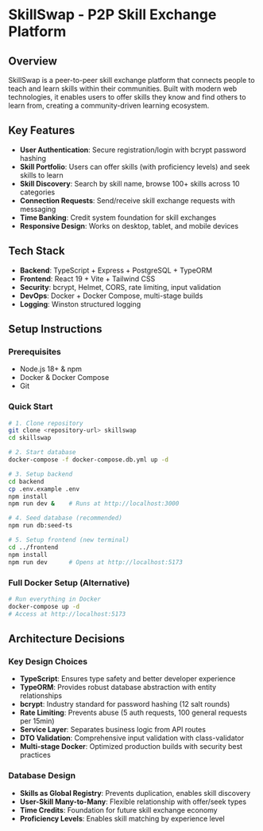 # SkillSwap - P2P Skill Exchange Platform

## Overview

SkillSwap is a peer-to-peer skill exchange platform that connects people to teach and learn skills within their communities. Built with modern web technologies, it enables users to offer skills they know and find others to learn from, creating a community-driven learning ecosystem.

## Key Features

- **User Authentication**: Secure registration/login with bcrypt password hashing
- **Skill Portfolio**: Users can offer skills (with proficiency levels) and seek skills to learn
- **Skill Discovery**: Search by skill name, browse 100+ skills across 10 categories
- **Connection Requests**: Send/receive skill exchange requests with messaging
- **Time Banking**: Credit system foundation for skill exchanges
- **Responsive Design**: Works on desktop, tablet, and mobile devices

## Tech Stack

- **Backend**: TypeScript + Express + PostgreSQL + TypeORM
- **Frontend**: React 19 + Vite + Tailwind CSS
- **Security**: bcrypt, Helmet, CORS, rate limiting, input validation
- **DevOps**: Docker + Docker Compose, multi-stage builds
- **Logging**: Winston structured logging

## Setup Instructions

### Prerequisites
- Node.js 18+ & npm
- Docker & Docker Compose
- Git

### Quick Start
```bash
# 1. Clone repository
git clone <repository-url> skillswap
cd skillswap

# 2. Start database
docker-compose -f docker-compose.db.yml up -d

# 3. Setup backend
cd backend
cp .env.example .env
npm install
npm run dev &    # Runs at http://localhost:3000

# 4. Seed database (recommended)
npm run db:seed-ts

# 5. Setup frontend (new terminal)
cd ../frontend
npm install
npm run dev      # Opens at http://localhost:5173
```

### Full Docker Setup (Alternative)
```bash
# Run everything in Docker
docker-compose up -d
# Access at http://localhost:5173
```

## Architecture Decisions

### Key Design Choices
- **TypeScript**: Ensures type safety and better developer experience
- **TypeORM**: Provides robust database abstraction with entity relationships
- **bcrypt**: Industry standard for password hashing (12 salt rounds)
- **Rate Limiting**: Prevents abuse (5 auth requests, 100 general requests per 15min)
- **Service Layer**: Separates business logic from API routes
- **DTO Validation**: Comprehensive input validation with class-validator
- **Multi-stage Docker**: Optimized production builds with security best practices

### Database Design
- **Skills as Global Registry**: Prevents duplication, enables skill discovery
- **User-Skill Many-to-Many**: Flexible relationship with offer/seek types
- **Time Credits**: Foundation for future skill exchange economy
- **Proficiency Levels**: Enables skill matching by experience level
